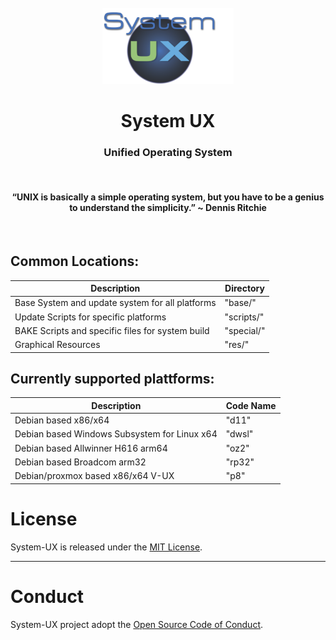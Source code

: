 <div id="System UX-logo" align="center">
    <br />
    <img src="https://github.com/angelivan-spartan/UX/blob/master/res/logo/SystemUX.png" alt="System UX Logo" width="210"/>
    <h1>System UX</h1>
    <h3>Unified Operating System</h3>
    <br>
    <h4>“UNIX is basically a simple operating system, but you have to be a genius to understand the simplicity.” ~ Dennis Ritchie</h4>
    <br>
</div>


## Common Locations:

| Description | Directory |
| --- | --- |
| Base System and update system for all platforms | "base/" |
| Update Scripts for specific platforms | "scripts/" |
| BAKE Scripts and specific files for system build | "special/" |
| Graphical Resources | "res/" |


## Currently supported plattforms:

| Description | Code Name |
| --- | --- |
| Debian based x86/x64 | "d11" |
| Debian based Windows Subsystem for Linux x64 | "dwsl" |
| Debian based Allwinner H616 arm64 | "oz2" |
| Debian based Broadcom arm32 | "rp32" |
| Debian/proxmox based x86/x64 V-UX | "p8" |


# License
System-UX is released under the [MIT License](https://github.com/angelivan-spartan/UX/blob/master/LICENSE).

----
# Conduct

System-UX project adopt the [Open Source Code of Conduct](https://github.com/angelivan-spartan/UX/blob/master/CODE_OF_CONDUCT.md).

